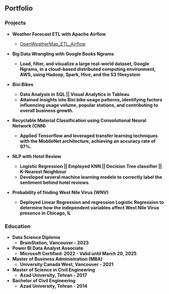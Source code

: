 ## Portfolio


### Projects
- <b>Weather Forecast ETL with Apache Airflow</b>
  - [OpenWeatherMap_ETL_Airflow](https://github.com/Yousef-Sadatmand/OpenWeatherMap_ETL_Airflow)


- <b> Big Data Wrangling with Google Books Ngrams	 <b>
  - Load, filter, and visualize a large real-world dataset, Google Ngrams, in a cloud-based distributed computing environment, AWS, using Hadoop, Spark, Hive, and the S3 filesystem
- <b> Bixi Bikes <b>
  - Data Analysis in SQL || Visual Analytics in Tableau
  - Attained insights into Bixi bike usage patterns, identifying factors influencing usage volume, popular stations, and contributing to overall business growth.
    
- <b> Recyclable Material Classification using Convolutional Neural Network (CNN) <b>
  -   Applied Tensorflow and leveraged transfer learning techniques with the MobileNet architecture, achieving an accuracy rate of 97%. 
- <b> NLP with Hotel Review  <b>
  - Logistic Regression || Employed KNN || Decision Tree classifier || K-Nearest Neighbour
  - Developed several machine learning models to correctly label the sentiment behind hotel reviews.
- <b> Probability of finding West Nile Virus (WNV) <b>
  - Deployed Linear Regression and regression Logistic Regression to determine how the independent variables affect West Nile Virus presence in Chicago, IL

### Education
- Data Science Diploma
  - BrainStation, Vancouver - 2023
- Power BI Data Analyst Associate
    - Microsoft Certified: 2022 - Valid until March 20, 2025    
- Master of Business Administration (MBA)
  -    University Canada West, Vancouver - 2021
- Master of Science in Civil Engineering
  - Azad University, Tehran - 2017   
- Bachelor of Civil Engineering
  - Azad University, Tehran - 2014        
